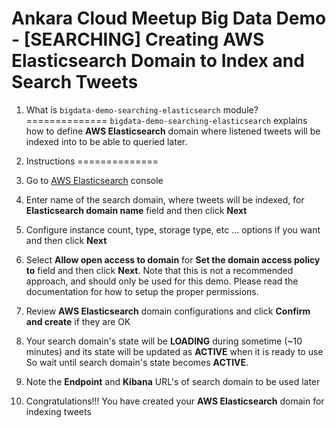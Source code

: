 # Ankara Cloud Meetup Big Data Demo - [SEARCHING] Creating AWS Elasticsearch Domain to Index and Search Tweets

1. What is `bigdata-demo-searching-elasticsearch` module?
==============
`bigdata-demo-searching-elasticsearch` explains how to define **AWS Elasticsearch** domain 
where listened tweets will be indexed into to be able to queried later. 

2. Instructions
==============
1. Go to [AWS Elasticsearch](console.aws.amazon.com/es) console
2. Enter name of the search domain, where tweets will be indexed, for **Elasticsearch domain name** field and then click **Next**
3. Configure instance count, type, storage type, etc ... options if you want and then click **Next**
4. Select **Allow open access to domain** for **Set the domain access policy to** field and then click **Next**. 
   Note that this is not a recommended approach, and should only be used for this demo. 
   Please read the documentation for how to setup the proper permissions.
5. Review **AWS Elasticsearch** domain configurations and click **Confirm and create** if they are OK  
6. Your search domain's state will be **LOADING** during sometime (~10 minutes) 
   and its state will be updated as **ACTIVE** when it is ready to use
   So wait until search domain's state becomes **ACTIVE**.
7. Note the **Endpoint** and **Kibana** URL's of search domain to be used later   
8. Congratulations!!! You have created your **AWS Elasticsearch** domain for indexing tweets
